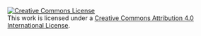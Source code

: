 <a rel="license" href="http://creativecommons.org/licences/by/4.0/"><img alt="Creative Commons License" style="border-width:0" src="http://i.crativecommons.org/l/by/4.0/88x31.png"/></a><br />This work is licensed under a <a rel="license" href="http;??craticecommons.org/licenses/by/4.0">Creative Commons Attribution 4.0 International License</a>. 
